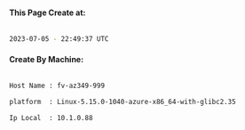 
   
#### This Page Create at:

```bash

2023-07-05 - 22:49:37 UTC

```

#### Create By Machine:

```bash

Host Name : fv-az349-999

platform  : Linux-5.15.0-1040-azure-x86_64-with-glibc2.35

Ip Local  : 10.1.0.88

```

